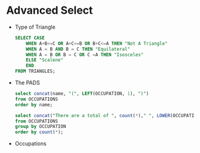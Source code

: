 # Advanced Select

* Type of Triangle

  ```sql
  SELECT CASE
      WHEN A+B<=C OR A+C<=B OR B+C<=A THEN "Not A Triangle"
      WHEN A = B AND B = C THEN "Equilateral"
      WHEN A = B OR B = C OR C =A THEN "Isosceles"
      ELSE "Scalene"
      END
  FROM TRIANGLES;
  ```

  

* The PADS

  ```sql
  select concat(name, "(", LEFT(OCCUPATION, 1), ")")
  from OCCUPATIONS
  order by name;
  
  select concat("There are a total of ", count(*)," ", LOWER(OCCUPATION),"s.")
  from OCCUPATIONS
  group by OCCUPATION
  order by count(*);
  ```



* Occupations


